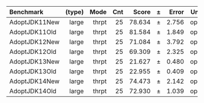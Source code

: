 Benchmark | (type) | Mode | Cnt | Score | ± | Error | Units
:---------|-------:|-----:|----:|------:|---|------:|-----:
AdoptJDK11New | large | thrpt | 25 | 78.634 | ± | 2.756 | ops/s
AdoptJDK11Old | large | thrpt | 25 | 81.584 | ± | 1.849 | ops/s
AdoptJDK12New | large | thrpt | 25 | 71.084 | ± | 3.792 | ops/s
AdoptJDK12Old | large | thrpt | 25 | 69.309 | ± | 2.325 | ops/s
AdoptJDK13New | large | thrpt | 25 | 21.627 | ± | 0.480 | ops/s
AdoptJDK13Old | large | thrpt | 25 | 22.955 | ± | 0.409 | ops/s
AdoptJDK14New | large | thrpt | 25 | 74.473 | ± | 2.142 | ops/s
AdoptJDK14Old | large | thrpt | 25 | 72.930 | ± | 1.039 | ops/s
